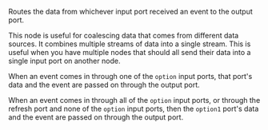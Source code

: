 Routes the data from whichever input port received an event to the output port.

This node is useful for coalescing data that comes from different data sources. It combines multiple streams of data into a single stream. This is useful when you have multiple nodes that should all send their data into a single input port on another node.

When an event comes in through one of the `option` input ports, that port's data and the event are passed on through the output port.

When an event comes in through all of the `option` input ports, or through the refresh port and none of the `option` input ports, then the `option1` port's data and the event are passed on through the output port.
